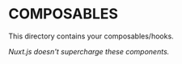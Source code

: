 # COMPOSABLES

This directory contains your composables/hooks.

_Nuxt.js doesn't supercharge these components._
